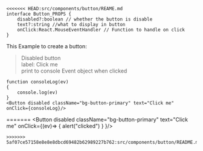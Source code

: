 ```tsx
<<<<<<< HEAD:src/components/button/REAME.md
interface Button_PROPS {
	disabled?:boolean // whether the button is disable
	text?:string //what to display in button
	onClick:React.MouseEventHandler // Function to handle on click
}
```

This Example to create a button:
>Disabled button</br>
>label: Click me</br>
>print to console Event object when clicked
```tsx 
function consoleLog(ev)
{
	console.log(ev)
}
<Button disabled className="bg-button-primary" text="Click me" onClick={consoleLog}/>
```
=======
<Button disabled className="bg-button-primary" text="Click me" onClick={(ev)=> {
			alert("clicked")
		} }/>
```
>>>>>>> 5af07ce57158e8e8e8dbcd69482b62989227b762:src/components/button/README.md
